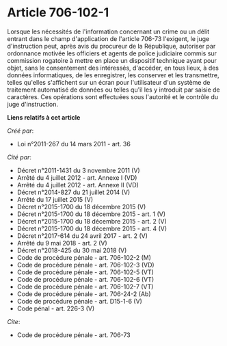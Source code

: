 # Article 706-102-1

Lorsque les nécessités de l'information concernant un crime ou un délit entrant dans le champ d'application de l'article
706-73 l'exigent, le juge d'instruction peut, après avis du procureur de la République, autoriser par ordonnance motivée les
officiers et agents de police judiciaire commis sur commission rogatoire à mettre en place un dispositif technique ayant pour
objet, sans le consentement des intéressés, d'accéder, en tous lieux, à des données informatiques, de les enregistrer, les
conserver et les transmettre, telles qu'elles s'affichent sur un écran pour l'utilisateur d'un système de traitement
automatisé de données ou telles qu'il les y introduit par saisie de caractères. Ces opérations sont effectuées sous
l'autorité et le contrôle du juge d'instruction.

**Liens relatifs à cet article**

_Créé par_:

  - Loi n°2011-267 du 14 mars 2011 - art. 36

_Cité par_:

  - Décret n°2011-1431 du 3 novembre 2011 (V)
  - Arrêté du 4 juillet 2012 - art. Annexe I (VD)
  - Arrêté du 4 juillet 2012 - art. Annexe II (VD)
  - Décret n°2014-827 du 21 juillet 2014 (V)
  - Arrêté du 17 juillet 2015 (V)
  - Décret n°2015-1700 du 18 décembre 2015 (V)
  - Décret n°2015-1700 du 18 décembre 2015 - art. 1 (V)
  - Décret n°2015-1700 du 18 décembre 2015 - art. 2 (V)
  - Décret n°2015-1700 du 18 décembre 2015 - art. 4 (V)
  - Décret n°2017-614 du 24 avril 2017 - art. 2 (V)
  - Arrêté du 9 mai 2018 - art. 2 (V)
  - Décret n°2018-425 du 30 mai 2018 (V)
  - Code de procédure pénale - art. 706-102-2 (M)
  - Code de procédure pénale - art. 706-102-3 (VD)
  - Code de procédure pénale - art. 706-102-5 (VT)
  - Code de procédure pénale - art. 706-102-6 (VT)
  - Code de procédure pénale - art. 706-102-7 (VT)
  - Code de procédure pénale - art. 706-24-2 (Ab)
  - Code de procédure pénale - art. D15-1-6 (V)
  - Code pénal - art. 226-3 (V)

_Cite_:

  - Code de procédure pénale - art. 706-73
